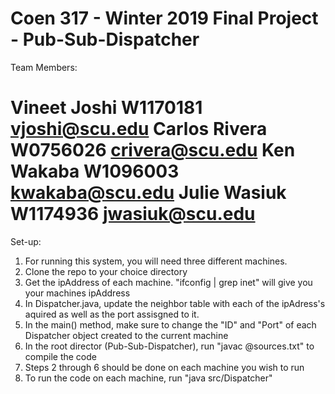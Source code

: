 Coen 317 - Winter 2019
Final Project - Pub-Sub-Dispatcher
=========================================================
Team Members:

Vineet Joshi    W1170181    vjoshi@scu.edu
Carlos Rivera   W0756026    crivera@scu.edu
Ken Wakaba      W1096003    kwakaba@scu.edu
Julie Wasiuk    W1174936    jwasiuk@scu.edu
=========================================================
Set-up:
1. For running this system, you will need three different machines.
2. Clone the repo to your choice directory
3. Get the ipAddress of each machine. "ifconfig | grep inet" will give you your machines ipAddress
4. In Dispatcher.java, update the neighbor table with each of the ipAdress's aquired as well as the port assisgned to it.
5. In the main() method, make sure to change the "ID" and "Port" of each Dispatcher object created to the current machine
6. In the root director (Pub-Sub-Dispatcher), run "javac @sources.txt" to compile the code
7. Steps 2 through 6 should be done on each machine you wish to run
8. To run the code on each machine, run "java src/Dispatcher"

